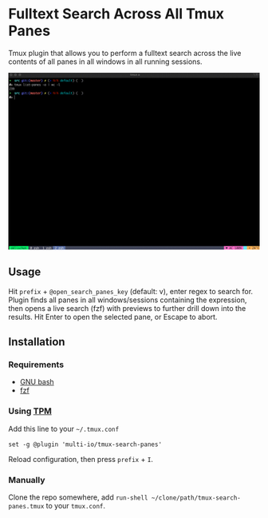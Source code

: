 # Fulltext Search Across All Tmux Panes

Tmux plugin that allows you to perform a fulltext search across the live contents of all panes in all windows in all running sessions.

![tmux-search-panes Demo GIF](./screenrec.gif)

## Usage

Hit `prefix` + `@open_search_panes_key` (default: v), enter regex to search for.
Plugin finds all panes in all windows/sessions containing the expression, then opens a live search (fzf) with previews to further drill down into the results.
Hit Enter to open the selected pane, or Escape to abort.

## Installation

### Requirements

- [GNU bash](https://www.gnu.org/software/bash/)
- [fzf](https://github.com/junegunn/fzf/)

### Using [TPM](https://github.com/tmux-plugins/tpm/)

Add this line to your `~/.tmux.conf`

```tmux
set -g @plugin 'multi-io/tmux-search-panes'
```

Reload configuration, then press `prefix` + `I`.

### Manually

Clone the repo somewhere, add `run-shell ~/clone/path/tmux-search-panes.tmux` to your `tmux.conf`.

